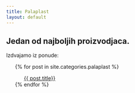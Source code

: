 ```yaml
---
title: Palaplast
layout: default
---
```


## Jedan od najboljih proizvodjaca.

Izdvajamo iz ponude:

<ul>
  {% for post in site.categories.palaplast %}
  <ul>
    <a href="{{ post.url }}">
      {{ post.title}}
    </a>
  </ul>
  {% endfor %}
</ul>
